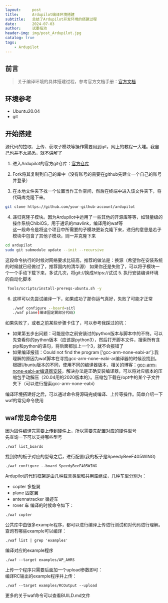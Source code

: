 ```yaml
---
layout:     post
title:      Ardupilot编译环境搭建
subtitle:   总结了Ardupilot开发环境的搭建过程
date:       2024-07-03
author:     试墨临池
header-img: img/post_Ardupilot.jpg
catalog: true
tags:
    - Ardupilot
---
```

## 前言
> 关于编译环境的具体搭建过程，参考官方文档手册：[官方文档](https://ardupilot.org/dev/docs/where-to-get-the-code.html)

## 环境参考
+ Ubuntu20.04
+ git
## 开始搭建
源代码的拉取、上传、获取子模块等操作需要用到git，网上的教程一大堆。我自己也并不太熟悉，就不讲解了<br>

1. 进入Ardupilot的官方git仓库：[官方仓库](https://github.com/Ardupilot/ardupilot.git)

2. Fork将其复制到自己的库中（没有账号的需要在github先建立一个自己的账号并登录）

3. 在本地文件夹下找一个位置当作工作空间，然后在终端中进入该文件夹下，将代码库克隆下来。
```bash
git clone https://github.com/your-github-account/ardupilot
```
4. 递归克隆子模块。因为Ardupilot中运用了一些其他的开源库等等，如轻量级的操作系统ChibiOS，用于通讯的mavlink，编译用的waf等<br>
这一段命令是将这个项目中所需要的子模块更新克隆下来，递归的意思是若子模块中包含了其他子模块，则一并克隆下来
```bash
cd ardupilot
sudo git submodule update --init --recursive
```
这段命令执行的时候对网络要求比较高，推荐的做法是：换源（希望你在安装系统的时候就已经做过了，推荐国内的清华源）
如果你还是失败了，可以将子模块一个一个手动下载下来，多试几次，将git://换成https://试试
5. 执行安装编译环境的自动化脚本
   ```bash
    Tools/scripts/install-prereqs-ubuntu.sh -y
   ```
6. 这样可以先尝试编译一下，如果成功了那你运气真好，失败了可能才正常
    ```bash
    ./waf configure --board=sitl
    ./waf plane(编译固定翼部分代码)
    ```
如果失败了，或者之前某些步骤卡住了，可以参考我踩过的坑：
+ 如果第五步出问题：可能是你之前安装过的python版本与脚本中的不符。可以先查看你的python版本（应该是python3），然后打开脚本文件，搜索所有含pip和python的语句，将后面都加上一个3，就不会报错了
+ 如果编译报错：Could not find the program ['gcc-arm-none-eabi-ar']:我理解的原因为waf脚本在寻找gcc-arm-none-eabi-ar编译器的时候没找到。根据Ubuntu版本的不同，使用不同的编译器版本，相关的博客：[gcc-arm-none-eabi-ar编译器安装](https://blog.csdn.net/yk150915/article/details/80117082)，解决办法是正确安装编译器，可以将对应版本的压缩包手动解压（20.04用的2020版本的）。压缩包下载在/opt中的某个子文件夹下（可以进行搜索gcc-arm-none-eabi）

编译环境搭建好之后，可以通过命令将源码完成编译、上传等操作。简单介绍一下waf的常见命令使用
## waf常见命令使用
因为固件编译完需要上传到硬件上，所以需要先配置对应的硬件型号<br>
先查询一下可以支持哪些型号
```
./waf list_boards
```
找到你的板子对应的型号之后，进行配置(我的板子是SpeedyBeeF405WING)
```
./waf configure --board SpeedyBeeF405WING
```
Ardupilot的代码框架是由几种载具类型和共用库组成，几种车型分别为：
+ copter 多旋翼
+ plane  固定翼
+ antennatracker   循迹车
+ rover  车
编译的时候命令如下：
```
./waf copter
```
公共库中由很多example程序，都可以进行编译上传进行测试和对代码进行理解。<br>
查询有哪些example可以编译：
```
./waf list | grep 'examples'
```
编译对应的example程序
```
./waf --target examples/AP_AHRS
```
上传一个程序只需要后面加一个upload参数即可：<br>
编译RC输出的example程序并上传：
```
./waf --target examples/RCOutput --upload
```

更多的关于waf命令可以查看BUILD.md文件
